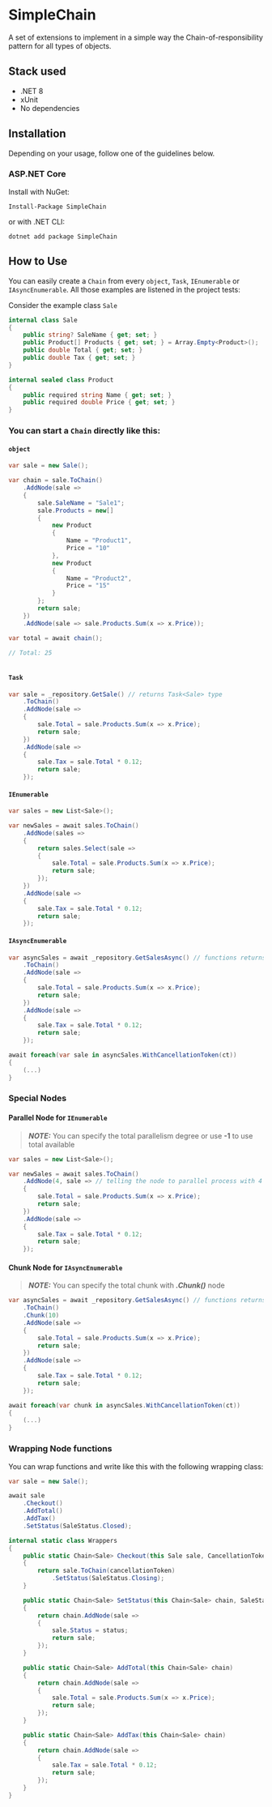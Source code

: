 # SimpleChain

A set of extensions to implement in a simple way the Chain-of-responsibility pattern for all types of objects.

## Stack used

- .NET 8
- xUnit
- No dependencies

## Installation

Depending on your usage, follow one of the guidelines below.

### ASP.NET Core

Install with NuGet:

```
Install-Package SimpleChain
```

or with .NET CLI:

```
dotnet add package SimpleChain
```

## How to Use

You can easily create a `Chain` from every `object`, `Task`, `IEnumerable` or `IAsyncEnumerable`. All those examples are listened in the project tests:

Consider the example class `Sale`
```c#
internal class Sale
{
    public string? SaleName { get; set; }
    public Product[] Products { get; set; } = Array.Empty<Product>();
    public double Total { get; set; }
    public double Tax { get; set; }
}

internal sealed class Product
{
    public required string Name { get; set; }
    public required double Price { get; set; }
}
```

### You can start a `Chain` directly like this:

#### `object`
```c#
var sale = new Sale();

var chain = sale.ToChain()
    .AddNode(sale => 
    {
        sale.SaleName = "Sale1";
        sale.Products = new[] 
        {
            new Product
            {
                Name = "Product1",
                Price = "10"
            },
            new Product
            {
                Name = "Product2",
                Price = "15"
            }
        };
        return sale;
    })
    .AddNode(sale => sale.Products.Sum(x => x.Price));

var total = await chain();

// Total: 25
    
```

#### `Task`
```c#
var sale = _repository.GetSale() // returns Task<Sale> type
    .ToChain()
    .AddNode(sale =>
    {
        sale.Total = sale.Products.Sum(x => x.Price);
        return sale;
    })
    .AddNode(sale =>
    {
        sale.Tax = sale.Total * 0.12;
        return sale;
    });
```

#### `IEnumerable`
```c#
var sales = new List<Sale>();

var newSales = await sales.ToChain()
    .AddNode(sales =>
    {
        return sales.Select(sale =>
        {
            sale.Total = sale.Products.Sum(x => x.Price);
            return sale;
        });
    })
    .AddNode(sale =>
    {
        sale.Tax = sale.Total * 0.12;
        return sale;
    });
```

#### `IAsyncEnumerable`
```c#
var asyncSales = await _repository.GetSalesAsync() // functions returns IAsyncEnumerable<Sale>
    .ToChain()
    .AddNode(sale =>
    {
        sale.Total = sale.Products.Sum(x => x.Price);
        return sale;
    })
    .AddNode(sale =>
    {
        sale.Tax = sale.Total * 0.12;
        return sale;
    });

await foreach(var sale in asyncSales.WithCancellationToken(ct))
{
    (...)
}
```

### Special Nodes
#### Parallel Node for `IEnumerable`

> **_NOTE:_**  You can specify the total parallelism degree or use **-1** to use total available

```c#
var sales = new List<Sale>();

var newSales = await sales.ToChain()
    .AddNode(4, sale => // telling the node to parallel process with 4 max degree
    {
        sale.Total = sale.Products.Sum(x => x.Price);
        return sale;
    })
    .AddNode(sale =>
    {
        sale.Tax = sale.Total * 0.12;
        return sale;
    });
```

#### Chunk Node for `IAsyncEnumerable`

> **_NOTE:_**  You can specify the total chunk with _**.Chunk()**_ node
```c#
var asyncSales = await _repository.GetSalesAsync() // functions returns IAsyncEnumerable<Sale>
    .ToChain()
    .Chunk(10)
    .AddNode(sale =>
    {
        sale.Total = sale.Products.Sum(x => x.Price);
        return sale;
    })
    .AddNode(sale =>
    {
        sale.Tax = sale.Total * 0.12;
        return sale;
    });

await foreach(var chunk in asyncSales.WithCancellationToken(ct))
{
    (...)
}
```

### Wrapping Node functions

You can wrap functions and write like this with the following wrapping class:

```c#
var sale = new Sale();

await sale
    .Checkout()
    .AddTotal()
    .AddTax()
    .SetStatus(SaleStatus.Closed);
```

```c#
internal static class Wrappers
{
    public static Chain<Sale> Checkout(this Sale sale, CancellationToken cancellationToken = default)
    {
        return sale.ToChain(cancellationToken)
            .SetStatus(SaleStatus.Closing);
    }

    public static Chain<Sale> SetStatus(this Chain<Sale> chain, SaleStatus status)
    {
        return chain.AddNode(sale =>
        {
            sale.Status = status;
            return sale;
        });
    }

    public static Chain<Sale> AddTotal(this Chain<Sale> chain)
    {
        return chain.AddNode(sale =>
        {
            sale.Total = sale.Products.Sum(x => x.Price);
            return sale;
        });
    }

    public static Chain<Sale> AddTax(this Chain<Sale> chain)
    {
        return chain.AddNode(sale =>
        {
            sale.Tax = sale.Total * 0.12;
            return sale;
        });
    }
}
```